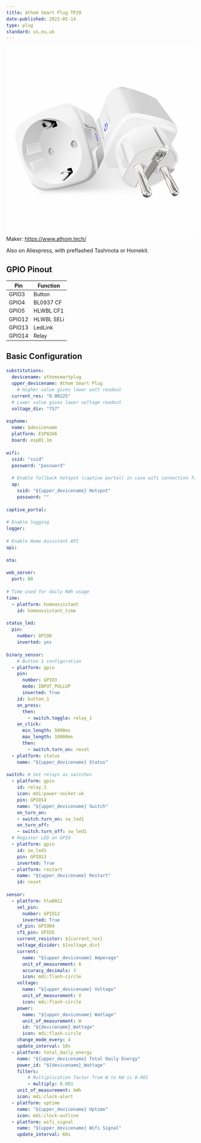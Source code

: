 ```yaml
---
title: Athom Smart Plug TP29
date-published: 2021-05-14
type: plug
standard: us,eu,uk
---
```


![alt text](Athom-EU-Plug.png "Athom Smart Plug TP29 EU")
Maker: https://www.athom.tech/

Also on Aliexpress, with preflashed Tashmota or Homekit.

## GPIO Pinout

| Pin    | Function            |
| ------ | ------------------- |
| GPIO3  | Button              |
| GPIO4  | BL0937 CF           |
| GPIO5  | HLWBL CF1           |
| GPIO12 | HLWBL SELi          |
| GPIO13 | LedLink             |
| GPIO14 | Relay               |

## Basic Configuration

```yaml
substitutions:
  devicename: athomsmartplug
  upper_devicename: Athom Smart Plug
    # Higher value gives lower watt readout
  current_res: "0.00225"
  # Lower value gives lower voltage readout
  voltage_div: "757"

esphome:
  name: $devicename
  platform: ESP8266
  board: esp01_1m

wifi:
  ssid: "ssid"
  password: "password"

  # Enable fallback hotspot (captive portal) in case wifi connection fails
  ap:
    ssid: "${upper_devicename} Hotspot"
    password: ""

captive_portal:

# Enable logging
logger:

# Enable Home Assistant API
api:

ota:

web_server:
  port: 80

# Time used for daily KWh usage  
time:
  - platform: homeassistant
    id: homeassistant_time

status_led:
  pin:
    number: GPIO0
    inverted: yes

binary_sensor:
    # Button 1 configuration
  - platform: gpio
    pin:
      number: GPIO3
      mode: INPUT_PULLUP
      inverted: True
    id: button_1
    on_press:
      then:
        - switch.toggle: relay_1
    on_click:
      min_length: 5000ms
      max_length: 10000ms
      then:
        - switch.turn_on: reset
  - platform: status
    name: "${upper_devicename} Status"

switch: # Set relays as switches
  - platform: gpio
    id: relay_1
    icon: mdi:power-socket-uk
    pin: GPIO14
    name: "${upper_devicename} Switch"
    on_turn_on:
    - switch.turn_on: sw_led1
    on_turn_off:
    - switch.turn_off: sw_led1
  # Register LED on GPIO
  - platform: gpio
    id: sw_led1
    pin: GPIO13
    inverted: True
  - platform: restart
    name: "${upper_devicename} Restart"
    id: reset

sensor:
  - platform: hlw8012
    sel_pin:
      number: GPIO12
      inverted: True
    cf_pin: GPIO04
    cf1_pin: GPIO5
    current_resistor: ${current_res}
    voltage_divider: ${voltage_div}
    current:
      name: "${upper_devicename} Amperage"
      unit_of_measurement: A
      accuracy_decimals: 3
      icon: mdi:flash-circle
    voltage:
      name: "${upper_devicename} Voltage"
      unit_of_measurement: V
      icon: mdi:flash-circle
    power:
      name: "${upper_devicename} Wattage"
      unit_of_measurement: W
      id: "${devicename}_Wattage"
      icon: mdi:flash-circle
    change_mode_every: 4
    update_interval: 10s
  - platform: total_daily_energy
    name: "${upper_devicename} Total Daily Energy"
    power_id: "${devicename}_Wattage"
    filters:
        # Multiplication factor from W to kW is 0.001
        - multiply: 0.001
    unit_of_measurement: kWh
    icon: mdi:clock-alert
  - platform: uptime
    name: "${upper_devicename} Uptime"
    icon: mdi:clock-outline
  - platform: wifi_signal
    name: "${upper_devicename} Wifi Signal"
    update_interval: 60s
```
